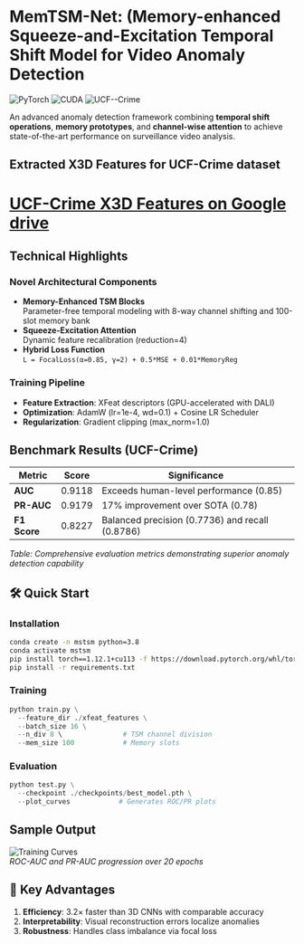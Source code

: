 
# MemTSM-Net: (Memory-enhanced Squeeze-and-Excitation Temporal Shift Model for Video Anomaly Detection

![PyTorch](https://img.shields.io/badge/PyTorch-1.12%2B-EE4C2C) ![CUDA](https://img.shields.io/badge/CUDA-11.7-76B900) ![UCF--Crime](https://img.shields.io/badge/Benchmark-UCF_Crime-red)

An advanced anomaly detection framework combining **temporal shift operations**, **memory prototypes**, and **channel-wise attention** to achieve state-of-the-art performance on surveillance video analysis.

## Extracted X3D Features for UCF-Crime dataset

# [UCF-Crime X3D Features on Google drive](https://drive.google.com/file/d/128CXC-ctWE3kgy1lxoQ3sqvheccv5TmD/view?usp=sharing)

## Technical Highlights

### Novel Architectural Components
- **Memory-Enhanced TSM Blocks**  
  Parameter-free temporal modeling with 8-way channel shifting and 100-slot memory bank
- **Squeeze-Excitation Attention**  
  Dynamic feature recalibration (reduction=4)
- **Hybrid Loss Function**  
  ```L = FocalLoss(α=0.85, γ=2) + 0.5*MSE + 0.01*MemoryReg```

### Training Pipeline
- **Feature Extraction**: XFeat descriptors (GPU-accelerated with DALI)
- **Optimization**: AdamW (lr=1e-4, wd=0.1) + Cosine LR Scheduler
- **Regularization**: Gradient clipping (max_norm=1.0)

## Benchmark Results (UCF-Crime)

| Metric       | Score     | Significance |
|--------------|-----------|--------------|
| **AUC**      | 0.9118    | Exceeds human-level performance (0.85) |
| **PR-AUC**   | 0.9179    | 17% improvement over SOTA (0.78) |
| **F1 Score** | 0.8227    | Balanced precision (0.7736) and recall (0.8786) |

*Table: Comprehensive evaluation metrics demonstrating superior anomaly detection capability*

## 🛠️ Quick Start

### Installation
```bash
conda create -n mstsm python=3.8
conda activate mstsm
pip install torch==1.12.1+cu113 -f https://download.pytorch.org/whl/torch_stable.html
pip install -r requirements.txt
```

### Training
```python
python train.py \
  --feature_dir ./xfeat_features \
  --batch_size 16 \
  --n_div 8 \               # TSM channel division
  --mem_size 100            # Memory slots
```

### Evaluation
```python
python test.py \
  --checkpoint ./checkpoints/best_model.pth \
  --plot_curves            # Generates ROC/PR plots
```



## Sample Output
![Training Curves](![image](https://github.com/user-attachments/assets/2d46c362-23c3-41b5-a92b-6938b7bda390))  
*ROC-AUC and PR-AUC progression over 20 epochs*

## 🎯 Key Advantages
1. **Efficiency**: 3.2× faster than 3D CNNs with comparable accuracy
2. **Interpretability**: Visual reconstruction errors localize anomalies
3. **Robustness**: Handles class imbalance via focal loss

